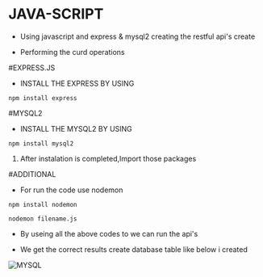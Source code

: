 # JAVA-SCRIPT

- Using javascript and express & mysql2 creating the restful api's create

- Performing the curd operations

#EXPRESS.JS

- INSTALL THE EXPRESS BY USING 

```npm install express```

#MYSQL2

- INSTALL THE MYSQL2 BY USING

```npm install mysql2```

1. After instalation is completed,Import those packages 

#ADDITIONAL

- For run the code use nodemon

```npm install nodemon```


```nodemon filename.js```


- By useing all the above codes to we can run
the api's

- We get the correct results create database table like below i created

![MYSQL](images/Columns.png)


